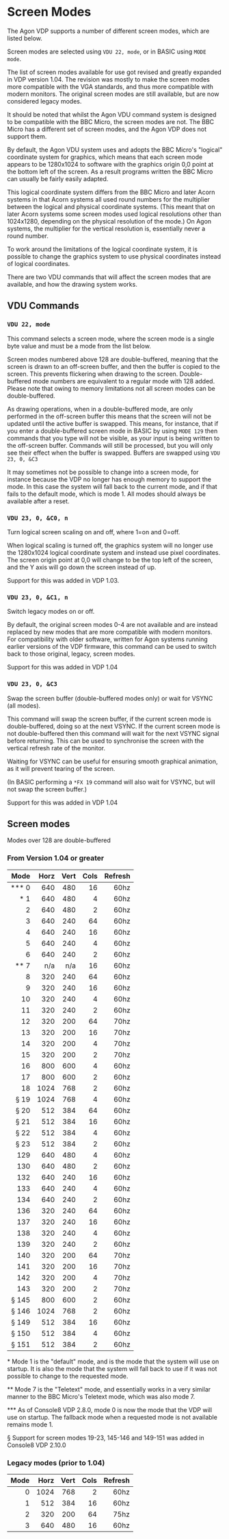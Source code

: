 # Screen Modes

The Agon VDP supports a number of different screen modes, which are listed below.

Screen modes are selected using `VDU 22, mode`, or in BASIC using `MODE mode`.

The list of screen modes available for use got revised and greatly expanded in VDP version 1.04.  The revision was mostly to make the screen modes more compatible with the VGA standards, and thus more compatible with modern monitors.  The original screen modes are still available, but are now considered legacy modes.

It should be noted that whilst the Agon VDU command system is designed to be compatible with the BBC Micro, the screen modes are not.  The BBC Micro has a different set of screen modes, and the Agon VDP does not support them.

By default, the Agon VDU system uses and adopts the BBC Micro's "logical" coordinate system for graphics, which means that each screen mode appears to be 1280x1024 to software with the graphics origin 0,0 point at the bottom left of the screen.  As a result programs written the BBC Micro can usually be fairly easily adapted.

This logical coordinate system differs from the BBC Micro and later Acorn systems in that Acorn systems all used round numbers for the multiplier between the logical and physical coordinate systems.  (This meant that on later Acorn systems some screen modes used logical resolutions other than 1024x1280, depending on the physical resolution of the mode.)  On Agon systems, the multiplier for the vertical resolution is, essentially never a round number.

To work around the limitations of the logical coordinate system, it is possible to change the graphics system to use physical coordinates instead of logical coordinates.

There are two VDU commands that will affect the screen modes that are available, and how the drawing system works.

## VDU Commands

### `VDU 22, mode`

This command selects a screen mode, where the screen mode is a single byte value and must be a mode from the list below.

Screen modes numbered above 128 are double-buffered, meaning that the screen is drawn to an off-screen buffer, and then the buffer is copied to the screen.  This prevents flickering when drawing to the screen.  Double-buffered mode numbers are equivalent to a regular mode with 128 added.  Please note that owing to memory limitations not all screen modes can be double-buffered.

As drawing operations, when in a double-buffered mode, are only performed in the off-screen buffer this means that the screen will not be updated until the active buffer is swapped.  This means, for instance, that if you enter a double-buffered screen mode in BASIC by using `MODE 129` then commands that you type will not be visible, as your input is being written to the off-screen buffer.  Commands will still be processed, but you will only see their effect when the buffer is swapped.  Buffers are swapped using `VDU 23, 0, &C3`

It may sometimes not be possible to change into a screen mode, for instance because the VDP no longer has enough memory to support the mode.  In this case the system will fall back to the current mode, and if that fails to the default mode, which is mode 1.  All modes should always be available after a reset.

### `VDU 23, 0, &C0, n`

Turn logical screen scaling on and off, where 1=on and 0=off.

When logical scaling is turned off, the graphics system will no longer use the 1280x1024 logical coordinate system and instead use pixel coordinates.  The screen origin point at 0,0 will change to be the top left of the screen, and the Y axis will go down the screen instead of up.  

Support for this was added in VDP 1.03.


### `VDU 23, 0, &C1, n`

Switch legacy modes on or off.

By default, the original screen modes 0-4 are not available and are instead replaced by new modes that are more compatible with modern monitors.  For compatibility with older software, written for Agon systems running earlier versions of the VDP firmware, this command can be used to switch back to those original, legacy, screen modes.

Support for this was added in VDP 1.04


### `VDU 23, 0, &C3`

Swap the screen buffer (double-buffered modes only) or wait for VSYNC (all modes).

This command will swap the screen buffer, if the current screen mode is double-buffered, doing so at the next VSYNC.  If the current screen mode is not double-buffered then this command will wait for the next VSYNC signal before returning.  This can be used to synchronise the screen with the vertical refresh rate of the monitor.

Waiting for VSYNC can be useful for ensuring smooth graphical animation, as it will prevent tearing of the screen.

(In BASIC performing a `*FX 19` command will also wait for VSYNC, but will not swap the screen buffer.)

Support for this was added in VDP 1.04


## Screen modes

Modes over 128 are double-buffered

### From Version 1.04 or greater

| Mode | Horz | Vert | Cols | Refresh |
|-----:|-----:|-----:|-----:|--------:|
|*** 0 |  640 |  480 |   16 |    60hz |
|  * 1 |  640 |  480 |    4 |    60hz |
|    2 |  640 |  480 |    2 |    60hz |
|    3 |  640 |  240 |   64 |    60hz |
|    4 |  640 |  240 |   16 |    60hz |
|    5 |  640 |  240 |    4 |    60hz |
|    6 |  640 |  240 |    2 |    60hz |
| ** 7 |  n/a |  n/a |   16 |    60hz |
|    8 |  320 |  240 |   64 |    60hz |
|    9 |  320 |  240 |   16 |    60hz |
|   10 |  320 |  240 |    4 |    60hz |
|   11 |  320 |  240 |    2 |    60hz |
|   12 |  320 |  200 |   64 |    70hz |
|   13 |  320 |  200 |   16 |    70hz |
|   14 |  320 |  200 |    4 |    70hz |
|   15 |  320 |  200 |    2 |    70hz |
|   16 |  800 |  600 |    4 |    60hz |
|   17 |  800 |  600 |    2 |    60hz |
|   18 | 1024 |  768 |    2 |    60hz |
| § 19 | 1024 |  768 |    4 |    60hz |
| § 20 |  512 |  384 |   64 |    60hz |
| § 21 |  512 |  384 |   16 |    60hz |
| § 22 |  512 |  384 |    4 |    60hz |
| § 23 |  512 |  384 |    2 |    60hz |
|  129 |  640 |  480 |    4 |    60hz |
|  130 |  640 |  480 |    2 |    60hz |
|  132 |  640 |  240 |   16 |    60hz |
|  133 |  640 |  240 |    4 |    60hz |
|  134 |  640 |  240 |    2 |    60hz |
|  136 |  320 |  240 |   64 |    60hz |
|  137 |  320 |  240 |   16 |    60hz |
|  138 |  320 |  240 |    4 |    60hz |
|  139 |  320 |  240 |    2 |    60hz |
|  140 |  320 |  200 |   64 |    70hz |
|  141 |  320 |  200 |   16 |    70hz |
|  142 |  320 |  200 |    4 |    70hz |
|  143 |  320 |  200 |    2 |    70hz |
| § 145 |  800 |  600 |    2 |    60hz |
| § 146 | 1024 |  768 |    2 |    60hz |
| § 149 |  512 |  384 |   16 |    60hz |
| § 150 |  512 |  384 |    4 |    60hz |
| § 151 |  512 |  384 |    2 |    60hz |

\* Mode 1 is the "default" mode, and is the mode that the system will use on startup.  It is also the mode that the system will fall back to use if it was not possible to change to the requested mode.

\** Mode 7 is the "Teletext" mode, and essentially works in a very similar manner to the BBC Micro's Teletext mode, which was also mode 7.

\*** As of Console8 VDP 2.8.0, mode 0 is now the mode that the VDP will use on startup.  The fallback mode when a requested mode is not available remains mode 1.

§ Support for screen modes 19-23, 145-146 and 149-151 was added in Console8 VDP 2.10.0

### Legacy modes (prior to 1.04)

| Mode | Horz | Vert | Cols | Refresh |
|-----:|-----:|-----:|-----:|--------:|
| 0    | 1024 |  768 |    2 | 60hz    |
| 1    |  512 |  384 |   16 | 60hz    |
| 2    |  320 |  200 |   64 | 75hz    |
| 3    |  640 |  480 |   16 | 60hz    |
